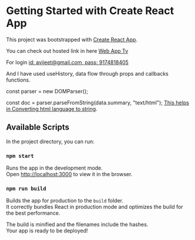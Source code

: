 # Getting Started with Create React App

This project was bootstrapped with [Create React App](https://github.com/facebook/create-react-app).

You can check out hosted link in here [Web App Tv](https://webapp-tv.netlify.app/)

For login [id: avijeet@gmail.com, pass: 9174818405](#) 

And I have used useHistory, data flow through props and callbacks functions. 

const parser = new DOMParser(); 

const doc = parser.parseFromString(data.summary, "text/html"); [This helps in Converting html language to string](#). 

## Available Scripts

In the project directory, you can run:

### `npm start`

Runs the app in the development mode.\
Open [http://localhost:3000](http://localhost:3000) to view it in the browser.

### `npm run build`

Builds the app for production to the `build` folder.\
It correctly bundles React in production mode and optimizes the build for the best performance.

The build is minified and the filenames include the hashes.\
Your app is ready to be deployed!

